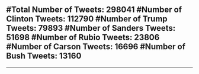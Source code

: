 #Total Number of Tweets: 298041 
#Number of Clinton Tweets: 112790
#Number of Trump Tweets: 79893
#Number of Sanders Tweets: 51698
#Number of Rubio Tweets: 23806
#Number of Carson Tweets: 16696
#Number of Bush Tweets: 13160
---
---
